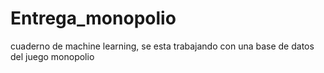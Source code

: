 # Entrega_monopolio
cuaderno de machine learning, se esta trabajando con una base de datos del juego monopolio
